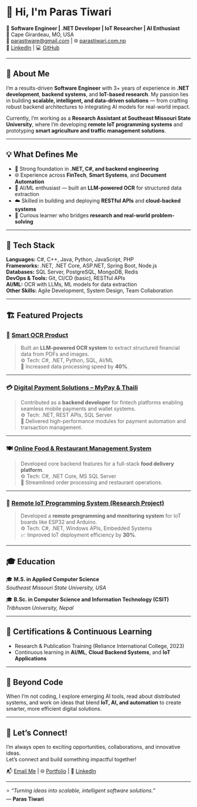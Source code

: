 # 👋 Hi, I'm Paras Tiwari

🚀 **Software Engineer | .NET Developer | IoT Researcher | AI Enthusiast**  
📍 Cape Girardeau, MO, USA  
📧 [parastiware@gmail.com](mailto:parastiware@gmail.com) | 🌐 [parastiwari.com.np](https://parastiwari.com.np)  
🔗 [LinkedIn](https://linkedin.com/in/parastiware) | 💻 [GitHub](https://github.com/parastiware)

---

## 🧭 About Me

I’m a results-driven **Software Engineer** with 3+ years of experience in **.NET development**, **backend systems**, and **IoT-based research**. My passion lies in building **scalable, intelligent, and data-driven solutions** — from crafting robust backend architectures to integrating AI models for real-world impact.

Currently, I’m working as a **Research Assistant at Southeast Missouri State University**, where I’m developing **remote IoT programming systems** and prototyping **smart agriculture and traffic management solutions**.

---

## 💡 What Defines Me

- 🔧 Strong foundation in **.NET, C#, and backend engineering**
- 🌐 Experience across **FinTech**, **Smart Systems**, and **Document Automation**
- 🤖 AI/ML enthusiast — built an **LLM-powered OCR** for structured data extraction  
- ☁️ Skilled in building and deploying **RESTful APIs** and **cloud-backed systems**
- 🧠 Curious learner who bridges **research and real-world problem-solving**

---

## 🧰 Tech Stack

**Languages:** C#, C++, Java, Python, JavaScript, PHP  
**Frameworks:** .NET, .NET Core, ASP.NET, Spring Boot, Node.js  
**Databases:** SQL Server, PostgreSQL, MongoDB, Redis  
**DevOps & Tools:** Git, CI/CD (basic), RESTful APIs  
**AI/ML:** OCR with LLMs, ML models for data extraction  
**Other Skills:** Agile Development, System Design, Team Collaboration  

---

## 🏗️ Featured Projects

### 🧾 [Smart OCR Product](https://github.com/parastiware)
> Built an **LLM-powered OCR system** to extract structured financial data from PDFs and images.  
> ⚙️ Tech: C#, .NET, Python, SQL, AI/ML  
> 🚀 Increased data processing speed by **40%**.

---

### 💳 [Digital Payment Solutions – MyPay & Thaili](https://mypay.com.np/)
> Contributed as a **backend developer** for fintech platforms enabling seamless mobile payments and wallet systems.  
> ⚙️ Tech: .NET, REST APIs, SQL Server  
> 🏦 Delivered high-performance modules for payment automation and transaction management.

---

### 🍽️ [Online Food & Restaurant Management System](https://hungry4food.com/)
> Developed core backend features for a full-stack **food delivery platform**.  
> ⚙️ Tech: C#, .NET Core, MS SQL Server  
> 🧩 Streamlined order processing and restaurant operations.

---

### 🌱 [Remote IoT Programming System (Research Project)](https://github.com/parastiware)
> Developed a **remote programming and monitoring system** for IoT boards like ESP32 and Arduino.  
> ⚙️ Tech: C#, .NET, Windows APIs, Embedded Systems  
> 📈 Improved IoT deployment efficiency by **30%**.

---

## 🎓 Education

🎓 **M.S. in Applied Computer Science**  
_Southeast Missouri State University, USA_

🎓 **B.Sc. in Computer Science and Information Technology (CSIT)**  
_Tribhuvan University, Nepal_

---

## 📜 Certifications & Continuous Learning

- Research & Publication Training (Reliance International College, 2023)  
- Continuous learning in **AI/ML**, **Cloud Backend Systems**, and **IoT Applications**

---

## 🧩 Beyond Code

When I’m not coding, I explore emerging AI tools, read about distributed systems, and work on ideas that blend **IoT, AI, and automation** to create smarter, more efficient digital solutions.

---

## 🌟 Let’s Connect!

I’m always open to exciting opportunities, collaborations, and innovative ideas.  
Let’s connect and build something impactful together!

📬 [Email Me](mailto:parastiware@gmail.com) | 🌐 [Portfolio](https://parastiwari.com.np) | 💼 [LinkedIn](https://linkedin.com/in/parastiware)

---

⭐ _“Turning ideas into scalable, intelligent software solutions.”_  
— **Paras Tiwari**
